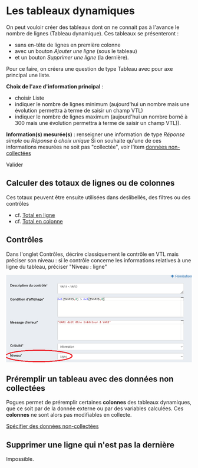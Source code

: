 # Les tableaux dynamiques

On peut vouloir créer des tableaux dont on ne connait pas à l'avance le nombre de lignes (Tableau dynamique). Ces tableaux se présenteront : 

- sans en-tête de lignes en première colonne
- avec un bouton _Ajouter une ligne_ (sous le tableau)
- et un bouton _Supprimer une ligne_ (la dernière).

Pour ce faire, on créera une question de type Tableau avec pour axe principal une liste.

__Choix de l'axe d'information principal__ :  

- choisir Liste
- indiquer le nombre de lignes minimum (aujourd'hui un nombre mais une évolution permettra à terme de saisir un champ VTL)
- indiquer le nombre de lignes maximum (aujourd'hui un nombre borné à 300 mais une évolution permettra à terme de saisir un champ VTL)).

__Information(s) mesurée(s)__ : renseigner une information de type _Réponse simple_ ou _Réponse à choix unique_
Si on souhaite qu'une de ces informations mesurées ne soit pas "collectée", voir l'item [données non-collectées](https://inseefr.github.io/Bowie/pogues/Le%20guide/Tableaux/3-cases-non-collectees)

Valider

## Calculer des totaux de lignes ou de colonnes

Ces totaux peuvent être ensuite utilisées dans deslibellés, des filtres ou des contrôles

- cf. [Total en ligne](https://inseefr.github.io/Bowie/pogues/Le%20guide/Tableaux/3-cases-non-collectees/#total-en-ligne)
- cf. [Total en colonne](https://inseefr.github.io/Bowie/pogues/Le%20guide/Tableaux/3-cases-non-collectees/#total-en-colonne)

## Contrôles

Dans l'onglet Contrôles, décrire classiquement le contrôle en VTL mais préciser son niveau : si le contrôle concerne les informations relatives à une ligne du tableau, préciser "Niveau : ligne"

![Contrôles par ligne](../../../img/pogues/controle-tab-dynamique.png)


## Préremplir un tableau avec des données non collectées

Pogues permet de préremplir certaines __colonnes__ des tableaux dynamiques, que ce soit par de la donnée externe ou par des variables calculées. Ces __colonnes__ ne sont alors pas modifiables en collecte.

[Spécifier des données non-collectées](https://inseefr.github.io/Bowie/pogues/Le%20guide/Tableaux/3-cases-non-collectees)


## Supprimer une ligne qui n'est pas la dernière

Impossible. 
